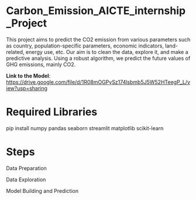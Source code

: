 # Carbon_Emission_AICTE_internship_Project
This project aims to predict the CO2 emission from various parameters such as country, population-specific parameters, economic indicators, land-related, energy use, etc. Our aim is to clean the data, explore it, and make a predictive analysis. Using a robust algorithm, we predict the future values of GHG emissions, mainly CO2.

<b>Link to the Model</b>: https://drive.google.com/file/d/1R08mOGPySz174lsbmb5J5W52HTeegP_L/view?usp=sharing

# Required Libraries
pip install numpy pandas seaborn streamlit matplotlib scikit-learn

# Steps
Data Preparation

Data Exploration

Model Building and Prediction
